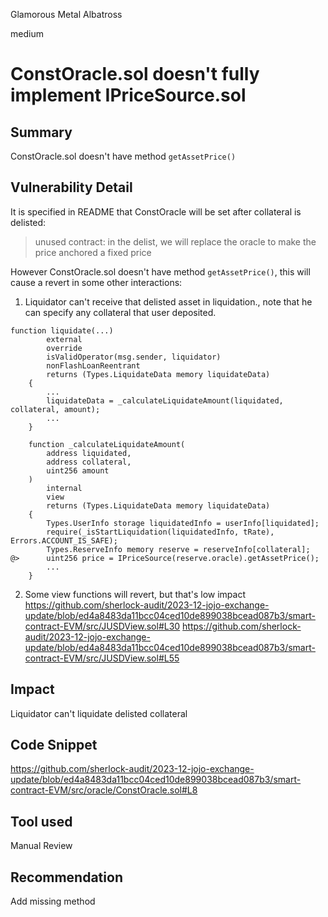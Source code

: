 Glamorous Metal Albatross

medium

# ConstOracle.sol doesn't fully implement IPriceSource.sol

## Summary
ConstOracle.sol doesn't have method `getAssetPrice()`

## Vulnerability Detail
It is specified in README that ConstOracle will be set after collateral is delisted:
>unused contract: in the delist, we will replace the oracle to make the price anchored a fixed price

However ConstOracle.sol doesn't have method `getAssetPrice()`, this will cause a revert in some other interactions:
1) Liquidator can't receive that delisted asset in liquidation., note that he can specify any collateral that user deposited.
```solidity
function liquidate(...)
        external
        override
        isValidOperator(msg.sender, liquidator)
        nonFlashLoanReentrant
        returns (Types.LiquidateData memory liquidateData)
    {
        ...
        liquidateData = _calculateLiquidateAmount(liquidated, collateral, amount);
        ...
    }

    function _calculateLiquidateAmount(
        address liquidated,
        address collateral,
        uint256 amount
    )
        internal
        view
        returns (Types.LiquidateData memory liquidateData)
    {
        Types.UserInfo storage liquidatedInfo = userInfo[liquidated];
        require(_isStartLiquidation(liquidatedInfo, tRate), Errors.ACCOUNT_IS_SAFE);
        Types.ReserveInfo memory reserve = reserveInfo[collateral];
@>      uint256 price = IPriceSource(reserve.oracle).getAssetPrice();
        ...
    }
```
2) Some view functions will revert, but that's low impact
https://github.com/sherlock-audit/2023-12-jojo-exchange-update/blob/ed4a8483da11bcc04ced10de899038bcead087b3/smart-contract-EVM/src/JUSDView.sol#L30
https://github.com/sherlock-audit/2023-12-jojo-exchange-update/blob/ed4a8483da11bcc04ced10de899038bcead087b3/smart-contract-EVM/src/JUSDView.sol#L55

## Impact
Liquidator can't liquidate delisted collateral

## Code Snippet
https://github.com/sherlock-audit/2023-12-jojo-exchange-update/blob/ed4a8483da11bcc04ced10de899038bcead087b3/smart-contract-EVM/src/oracle/ConstOracle.sol#L8

## Tool used

Manual Review

## Recommendation
Add missing method